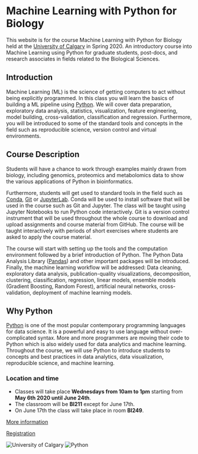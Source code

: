 # Machine Learning with Python for Biology

This website is for the course Machine Learning with Python for Biology held at the [University of Calgary](https://www.ucalgary.ca) in Spring 2020. An introductory course into Machine Learning using Python for graduate students, post-docs, and research associates in fields related to the Biological Sciences.

## Introduction
Machine Learning (ML) is the science of getting computers to act without being explicitly programmed. In this class you will learn the basics of building a ML pipeline using [Python](https://www.python.org/). We will cover data preparation, exploratory data analysis, statistics, visualization, feature engineering, model building, cross-validation, classification and regression. Furthermore, you will be introduced to some of the standard tools and concepts in the field such as reproducible science, version control and virtual environments.

## Course Description
Students will have a chance to work through examples mainly drawn from biology, including genomics, proteomics and metabolomics data to show the various applications of Python in bioinformatics.
 
Furthermore, students will get used to standard tools in the field such as [Conda](https://docs.conda.io/en/latest/), [Git](https://git-scm.com/) or [JupyterLab](https://jupyterlab.readthedocs.io/en/stable/). Conda will be used to install software that will be used in the course such as Git and Jupyter. The class will be taught using Jupyter Notebooks to run Python code interactively. Git is a version control instrument that will be used throughout the whole course to download and upload assignments and course material from GitHub. The course will be taught interactively with periods of short exercises where students are asked to apply the course material.
 
The course will start with setting up the tools and the computation environment followed by a brief introduction of Python. The Python Data Analysis Library ([Pandas](https://pandas.pydata.org/)) and other important packages will be introduced. Finally, the machine learning workflow will be addressed: Data cleaning, exploratory data analysis, publication-quality visualizations, decomposition, clustering, classification, regression, linear models, ensemble models (Gradient Boosting, Random Forest), artificial neural networks, cross-validation, deployment of machine learning models.

## Why Python
[Python](https://www.python.org/) is one of the most popular contemporary programming languages for data science. It is a powerful and easy to use language without over-complicated syntax. More and more programmers are moving their code to Python which is also widely used for data analytics and machine learning. Throughout the course, we will use Python to introduce students to concepts and best practices in data analytics, data visualization, reproducible science, and machine learning. 


### Location and time
- Classes will take place **Wednesdays from 10am to 1pm** starting from **May 6th 2020 until June 24th**.
- The classroom will be **BI211** except for June 17th.
- On June 17th the class will take place in room **BI249**.


[More information](qa.md)

[Registration](mailto:kbarron@ucalgary.ca)

![University of Calgary](https://www.ucalgary.ca/brand/system/files/uc-vert-rgb-sml.jpg)
![Python](https://www.python.org/static/img/python-logo.png)
